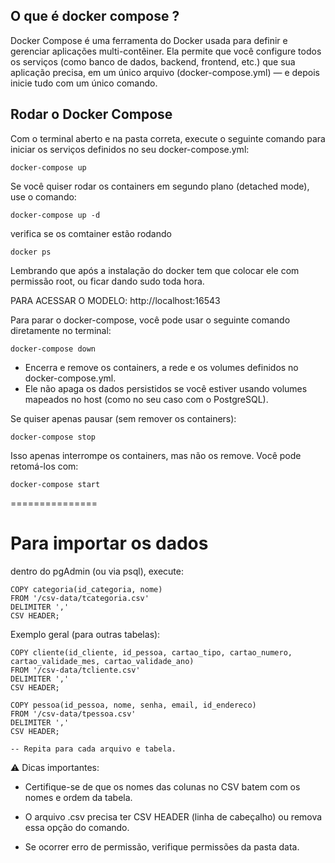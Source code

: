 ## O que é docker compose ?

Docker Compose é uma ferramenta do Docker usada para definir e gerenciar aplicações multi-contêiner. Ela permite que você configure todos os serviços (como banco de dados, backend, frontend, etc.) que sua aplicação precisa, em um único arquivo (docker-compose.yml) — e depois inicie tudo com um único comando.

## Rodar o Docker Compose

Com o terminal aberto e na pasta correta, execute o seguinte comando para iniciar os serviços definidos no seu docker-compose.yml:

~~~
docker-compose up
~~~

Se você quiser rodar os containers em segundo plano (detached mode), use o comando:

~~~
docker-compose up -d
~~~

verifica se os comtainer estão rodando

~~~
docker ps
~~~

Lembrando que após a instalação do docker tem que colocar ele com permissão root, ou ficar dando sudo toda hora.

PARA ACESSAR O MODELO: http://localhost:16543

Para parar o docker-compose, você pode usar o seguinte comando diretamente no terminal:

~~~
docker-compose down
~~~

 - Encerra e remove os containers, a rede e os volumes definidos no docker-compose.yml.
 - Ele não apaga os dados persistidos se você estiver usando volumes mapeados no host (como no seu caso com o PostgreSQL).

Se quiser apenas pausar (sem remover os containers):

~~~
docker-compose stop
~~~

Isso apenas interrompe os containers, mas não os remove. Você pode retomá-los com:

~~~
docker-compose start
~~~

===============

# Para importar os dados 


dentro do pgAdmin (ou via psql), execute:

~~~
COPY categoria(id_categoria, nome)
FROM '/csv-data/tcategoria.csv'
DELIMITER ','
CSV HEADER;
~~~

Exemplo geral (para outras tabelas):

~~~
COPY cliente(id_cliente, id_pessoa, cartao_tipo, cartao_numero, cartao_validade_mes, cartao_validade_ano)
FROM '/csv-data/tcliente.csv'
DELIMITER ','
CSV HEADER;

COPY pessoa(id_pessoa, nome, senha, email, id_endereco)
FROM '/csv-data/tpessoa.csv'
DELIMITER ','
CSV HEADER;

-- Repita para cada arquivo e tabela.
~~~

⚠️ Dicas importantes:

 - Certifique-se de que os nomes das colunas no CSV batem com os nomes e ordem da tabela.

 - O arquivo .csv precisa ter CSV HEADER (linha de cabeçalho) ou remova essa opção do comando.

 - Se ocorrer erro de permissão, verifique permissões da pasta data.